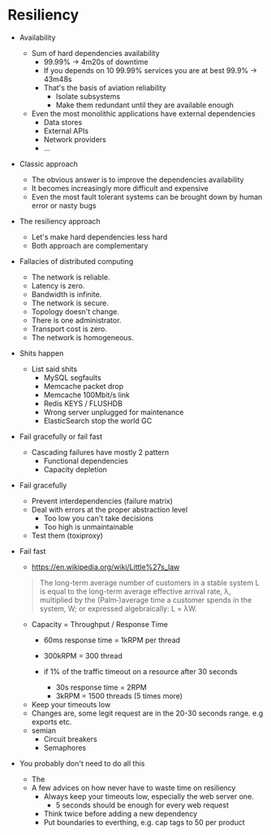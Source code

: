 # Resiliency

- Availability
  - Sum of hard dependencies availability
    - 99.99% -> 4m20s of downtime
    - If you depends on 10 99.99% services you are at best 99.9% -> 43m48s
    - That's the basis of aviation reliability
      - Isolate subsystems
      - Make them redundant until they are available enough
  - Even the most monolithic applications have external dependencies
    - Data stores
    - External APIs
    - Network providers
    - ...

- Classic approach 
  - The obvious answer is to improve the dependencies availability
  - It becomes increasingly more difficult and expensive
  - Even the most fault tolerant systems can be brought down by human error or nasty bugs
  
- The resiliency approach
  - Let's make hard dependencies less hard
  - Both approach are complementary

- Fallacies of distributed computing
  - The network is reliable.
  - Latency is zero.
  - Bandwidth is infinite.
  - The network is secure.
  - Topology doesn't change.
  - There is one administrator.
  - Transport cost is zero.
  - The network is homogeneous.

- Shits happen
  - List said shits
    - MySQL segfaults
    - Memcache packet drop
    - Memcache 100Mbit/s link
    - Redis KEYS / FLUSHDB
    - Wrong server unplugged for maintenance
    - ElasticSearch stop the world GC

- Fail gracefully or fail fast
  - Cascading failures have mostly 2 pattern
    - Functional dependencies
    - Capacity depletion

- Fail gracefully
  - Prevent interdependencies (failure matrix)
  - Deal with errors at the proper abstraction level
    - Too low you can't take decisions
    - Too high is unmaintainable
  - Test them (toxiproxy)

- Fail fast
  - https://en.wikipedia.org/wiki/Little%27s_law
  > The long-term average number of customers in a stable system L is equal to the long-term average effective arrival rate, λ, multiplied by the (Palm‑)average time a customer spends in the system, W; or expressed algebraically: L = λW.
  - Capacity = Throughput / Response Time
    - 60ms response time = 1kRPM per thread
    - 300kRPM = 300 thread

    - if 1% of the traffic timeout on a resource after 30 seconds
      - 30s response time = 2RPM
      - 3kRPM = 1500 threads (5 times more)
  - Keep your timeouts low
  - Changes are, some legit request are in the 20-30 seconds range. e.g exports etc.
  - semian
    - Circuit breakers
    - Semaphores

- You probably don't need to do all this
  - The 
  - A few advices on how never have to waste time on resiliency
    - Always keep your timeouts low, especially the web server one.
      - 5 seconds should be enough for every web request
    - Think twice before adding a new dependency
    - Put boundaries to everthing, e.g. cap tags to 50 per product
